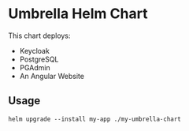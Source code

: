 # Umbrella Helm Chart

This chart deploys:
- Keycloak
- PostgreSQL
- PGAdmin
- An Angular Website

## Usage
```
helm upgrade --install my-app ./my-umbrella-chart
```
